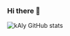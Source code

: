 ### Hi there 👋

![kAly GitHub stats](https://github-readme-stats.vercel.app/api?username=kaly-59&show=reviews&show_icons=true&icon_color=AB9265&theme=onedark)

<!--
**kAly-59/kAly-59** is a ✨ _special_ ✨ repository because its `README.md` (this file) appears on your GitHub profile.

Here are some ideas to get you started:

- 🔭 I’m currently working on ...
- 🌱 I’m currently learning ...
- 👯 I’m looking to collaborate on ...
- 🤔 I’m looking for help with ...
- 💬 Ask me about ...
- 📫 How to reach me: ...
- 😄 Pronouns: ...
- ⚡ Fun fact: ...
-->
